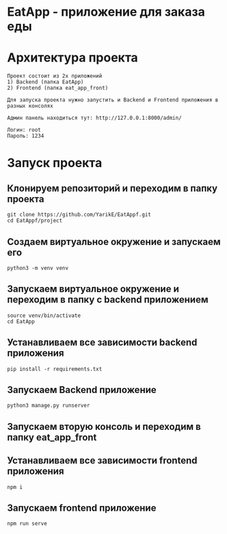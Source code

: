 # EatApp - приложение для заказа еды

# Архитектура проекта
    Проект состоит из 2х приложений 
    1) Backend (папка EatApp)
    2) Frontend (папка eat_app_front)

    Для запуска проекта нужно запустить и Backend и Frontend приложения в разных консолях

    Админ панель находиться тут: http://127.0.0.1:8000/admin/

    Логин: root
    Пароль: 1234

# Запуск проекта

## Клонируем репозиторий и переходим в папку проекта
    git clone https://github.com/YarikE/EatAppf.git
    cd EatAppf/project

## Создаем виртуальное окружение и запускаем его
    python3 -m venv venv

## Запускаем виртуальное окружение и переходим в папку с backend приложением
    source venv/bin/activate
    cd EatApp

## Устанавливаем все зависимости backend приложения
    pip install -r requirements.txt

## Запускаем Backend приложение
    python3 manage.py runserver


## Запускаем вторую консоль и переходим в папку eat_app_front

## Устанавливаем все зависимости frontend приложения
    npm i

## Запускаем frontend приложение 
    npm run serve